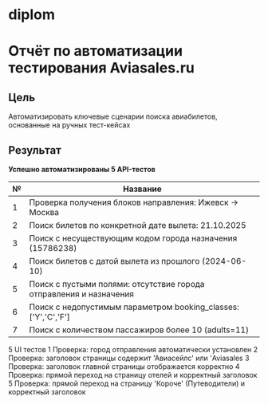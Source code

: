 # diplom
# Отчёт по автоматизации тестирования Aviasales.ru

## Цель
Автоматизировать ключевые сценарии поиска авиабилетов, основанные на ручных тест-кейсах
## Результат
**Успешно автоматизированы 5 API-тестов**

| № | Название |
|---|----------|
| 1 | Проверка получения блоков направления: Ижевск → Москва
| 2 | Поиск билетов по конкретной дате вылета: 21.10.2025
| 3 | Поиск с несуществующим кодом города назначения (15786238)
| 4 | Поиск билетов с датой вылета из прошлого (2024-06-10)
| 5 | Поиск с пустыми полями: отсутствие города отправления и назначения
| 6 | Поиск с недопустимым параметром booking_classes: ['Y','C','F']
| 7 | Поиск с количеством пассажиров более 10 (adults=11)


5 UI тестов
1 Проверка: город отправления автоматически установлен
2 Проверка: заголовок страницы содержит 'Авиасейлс' или 'Aviasales
3 Проверка: заголовок главной страницы отображается корректно
4 Проверка: прямой переход на страницу отелей и корректный заголовок
5 Проверка: прямой переход на страницу 'Короче' (Путеводители) и корректный заголовок
